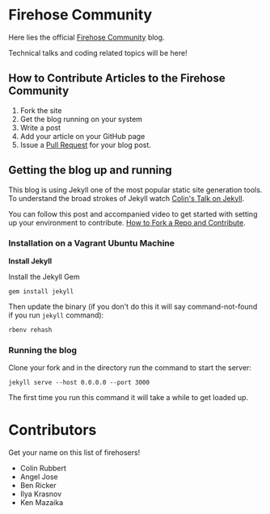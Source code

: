 # Firehose Community

Here lies the official [Firehose Community](http://community.thefirehoseproject.com) blog.

Technical talks and coding related topics will be here!

## How to Contribute Articles to the Firehose Community

1. Fork the site
2. Get the blog running on your system
3. Write a post
4. Add your article on your GitHub page
5. Issue a [Pull Request](https://github.com/FirehoseCommunity/community.thefirehoseproject.com/compare) for your blog post.

## Getting the blog up and running

This blog is using Jekyll one of the most popular static site generation tools.  To understand the broad strokes of Jekyll watch [Colin's Talk on Jekyll](http://community.thefirehoseproject.com/2015/07/16/colin-rubbert-talks-about-jekyll.html).

You can follow this post and accompanied video to get started with setting up your environment to contribute.  [How to Fork a Repo and Contribute](http://community.thefirehoseproject.com/2015/08/19/How-To-Fork-A-Repo-And-Contribute.html).

### Installation on a Vagrant Ubuntu Machine

**Install Jekyll**

Install the Jekyll Gem

```
gem install jekyll
```

Then update the binary (if you don't do this it will say command-not-found if you run `jekyll` command):

```
rbenv rehash
```

### Running the blog

Clone your fork and in the directory run the command to start the server:

```
jekyll serve --host 0.0.0.0 --port 3000
```

The first time you run this command it will take a while to get loaded up.


# Contributors

Get your name on this list of firehosers!

* Colin Rubbert
* Angel Jose
* Ben Ricker
* Ilya Krasnov
* Ken Mazaika
